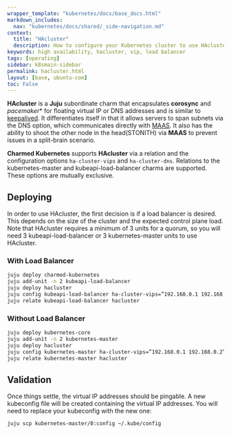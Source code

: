 ```yaml
---
wrapper_template: "kubernetes/docs/base_docs.html"
markdown_includes:
  nav: "kubernetes/docs/shared/_side-navigation.md"
context:
  title: "HAcluster"
  description: How to configure your Kubernetes cluster to use HAcluster.
keywords: high availability, hacluster, vip, load balancer
tags: [operating]
sidebar: k8smain-sidebar
permalink: hacluster.html
layout: [base, ubuntu-com]
toc: False
---
```


**HAcluster** is a **Juju** subordinate charm that encapsulates **corosync**
and *pacemaker** for floating virtual IP or DNS addresses and is similar to
[keepalived][keepalived]. It differentiates itself in that it allows servers
to span subnets via the DNS option, which communicates directly with
[MAAS][maas]. It also has the ability to shoot the other node in the
head(STONITH) via **MAAS** to prevent issues in a split-brain scenario.

**Charmed Kubernetes** supports **HAcluster** via a relation and the configuration options
`ha-cluster-vips` and `ha-cluster-dns`. Relations to the kubernetes-master and
kubeapi-load-balancer charms are supported. These options are mutually exclusive.

## Deploying

In order to use HAcluster, the first decision is if a load balancer is desired.
This depends on the size of the cluster and the expected control plane load.
Note that HAcluster requires a minimum of 3 units for a quorum, so you will
need 3 kubeapi-load-balancer or 3 kubernetes-master units to use HAcluster.

### With Load Balancer

```bash
juju deploy charmed-kubernetes
juju add-unit -n 2 kubeapi-load-balancer
juju deploy hacluster
juju config kubeapi-load-balancer ha-cluster-vips=”192.168.0.1 192.168.0.2”
juju relate kubeapi-load-balancer hacluster
```

### Without Load Balancer

```bash
juju deploy kubernetes-core
juju add-unit -n 2 kubernetes-master
juju deploy hacluster
juju config kubernetes-master ha-cluster-vips=”192.168.0.1 192.168.0.2”
juju relate kubernetes-master hacluster
```

## Validation

Once things settle, the virtual IP addresses should be pingable. A new
kubeconfig file will be created containing the virtual IP addresses. You will
need to replace your kubeconfig with the new one:

```bash
juju scp kubernetes-master/0:config ~/.kube/config
```

<!-- LINKS -->

[keepalived]: /kubernetes/docs/keepalived
[maas]: https://maas.io
